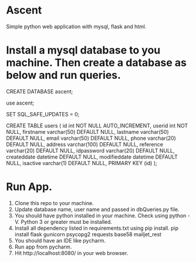 # Ascent
Simple python web application with mysql, flask and html.

# Install a mysql database to you machine. Then create a database as below and run queries. 
CREATE DATABASE ascent;

use ascent;

SET SQL_SAFE_UPDATES = 0;

CREATE TABLE users (
  id int NOT NULL AUTO_INCREMENT,
  userid int NOT NULL,
  firstname varchar(50) DEFAULT NULL,
  lastname varchar(50) DEFAULT NULL,
  email varchar(50) DEFAULT NULL,
  phone varchar(20) DEFAULT NULL,
  address varchar(100) DEFAULT NULL,
  reference varchar(20) DEFAULT NULL,
  idpassword varchar(20) DEFAULT NULL,
  createddate datetime DEFAULT NULL,
  modifieddate datetime DEFAULT NULL,
  isactive varchar(1) DEFAULT NULL,
  PRIMARY KEY (id)
);


# Run App.
1. Clone this repo to your machine.
2. Update database name, user name and passed in dbQueries.py file.
3. You should have python installed in your machine. Check using python -V. Python 3 or greater must be installed.
4. Install all dependency listed in requirements.txt using pip install.
pip install flask gunicorn psycopg2 requests base58 mailjet_rest
5. You should have an IDE like pycharm.
6. Run app from pycharm.
7. Hit http://localhost:8080/ in your web browser.
